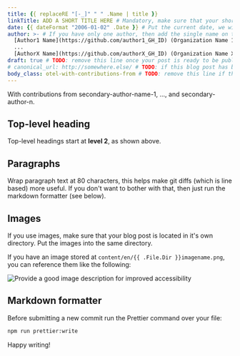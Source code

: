 ```yaml
---
title: {{ replaceRE "[-_]" " " .Name | title }}
linkTitle: ADD A SHORT TITLE HERE # Mandatory, make sure that your short title.
date: {{ dateFormat "2006-01-02" .Date }} # Put the current date, we will keep the date updated until your PR is merged
author: >- # If you have only one author, then add the single name on this line in quotes.
  [Author1 Name](https://github.com/author1_GH_ID) (Organization Name 1),
  ...
  [AuthorX Name](https://github.com/authorX_GH_ID) (Organization Name X)
draft: true # TODO: remove this line once your post is ready to be published
# canonical_url: http://somewhere.else/ # TODO: if this blog post has been posted somewhere else already, uncomment & provide the conancial URL here.
body_class: otel-with-contributions-from # TODO: remove this line if there are no secondary contributing authors
---
```


<!-- If your post doesn't have secondary authors, then delete the following paragraph: -->

With contributions from secondary-author-name-1, ..., and secondary-author-n.

## Top-level heading

Top-level headings start at **level 2**, as shown above.

## Paragraphs

Wrap paragraph text at 80 characters, this helps make git diffs (which is line
based) more useful. If you don't want to bother with that, then just run the
markdown formatter (see below).

## Images

If you use images, make sure that your blog post is located in it's own
directory. Put the images into the same directory.

If you have an image stored at `content/en/{{ .File.Dir }}imagename.png`, you
can reference them like the following:

![Provide a good image description for improved accessibility](imagename.png)

## Markdown formatter

Before submitting a new commit run the Prettier command over your file:

```sh
npm run prettier:write
```

Happy writing!
